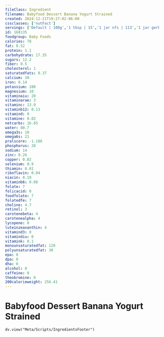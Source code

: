 ```yaml
---
fileClass: Ingredient
filename: Babyfood Dessert Banana Yogurt Strained
created: 2024-12-21T19:27:02-06:00
cssclasses: ['nutFact']
servings: ['Default | 100g','1 tbsp | 15','1 jar nfs | 113','1 jar gerber second food (4 oz) | 113','1 jar beech-nut stage 2 (4 oz) | 113','1 jar heinz strained-2 (4.25 oz) | 120']
id: 168135
foodgroup: Baby Foods
calories: 78
fat: 0.52
protein: 1.1
carbohydrate: 17.35
sugars: 12.2
fiber: 0.5
cholesterol: 1
saturatedfats: 0.37
calcium: 30
iron: 0.14
potassium: 100
magnesium: 10
vitaminaiu: 20
vitaminarae: 3
vitaminc: 13.9
vitaminb12: 0.13
vitamind: 0
vitamine: 0.02
netcarbs: 16.85
water: 80.7
omega3s: 10
omega6s: 21
pralscore: -1.188
phosphorus: 28
sodium: 14
zinc: 0.26
copper: 0.02
selenium: 0.9
thiamin: 0.01
riboflavin: 0.04
niacin: 0.19
vitaminb6: 0.08
folate: 7
folicacid: 0
foodfolate: 7
folatedfe: 7
choline: 4.7
retinol: 3
carotenebeta: 4
carotenealpha: 4
lycopene: 0
luteinzeaxanthin: 4
vitamind3: 0
vitamindiu: 0
vitamink: 0.1
monounsaturatedfat: 120
polyunsaturatedfat: 30
epa: 0
dpa: 0
dha: 0
alcohol: 0
caffeine: 0
theobromine: 0
200calorieweight: 256.41
---
```


# Babyfood Dessert Banana Yogurt Strained

```dataviewjs
dv.view("Meta/Scripts/IngredientsFooter")
```